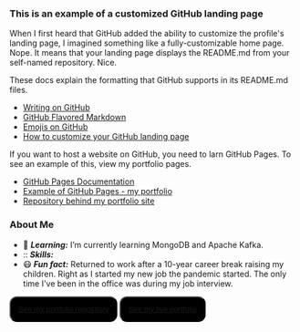 ### This is an example of a customized GitHub landing page
When I first heard that GitHub added the ability to customize the profile's
landing page, I imagined something like a fully-customizable home page. Nope. 
It means that your landing page displays the README.md from your self-named 
repository. Nice.

These docs explain the formatting that GitHub supports in its README.md files. 
* [Writing on GitHub](https://docs.github.com/en/github/writing-on-github)
* [GitHub Flavored Markdown](https://guides.github.com/features/mastering-markdown/)  
* [Emojis on GitHub](https://github.com/ikatyang/emoji-cheat-sheet/blob/master/README.md)
* [How to customize your GitHub landing page](https://medium.com/@saketprag322/customize-your-github-landing-page-cad846575bea)
  
If you want to host a website on GitHub, you need to larn GitHub Pages.
To see an example of this, view my portfolio pages.
* [GitHub Pages Documentation](https://docs.github.com/en/pages/getting-started-with-github-pages/about-github-pages)
* [Example of GitHub Pages - my portfolio](https://github.com/ruthtech/ruthtechportfolio)
* [Repository behind my portfolio site](https://github.com/ruthtech/ruthtechportfolio)


### About Me
- :book: **_Learning:_** I’m currently learning MongoDB and Apache Kafka.
- ::  **_Skills:_** 
- :mask: **_Fun fact:_** Returned to work after a 10-year career break raising my children.
  Right as I started my new job the pandemic started. The only time I've been in
  the office was during my job interview. 

<button type="button" style="background-color:black;border-radius:13px;padding:1em"><a href="https://github.com/ruthtech/ruthtechportfolio">See my portfolio repository</a></button> <button type="button" style="background-color:black;border-radius:13px;padding:1em"><a href="https://ruthtech.github.io/ruthtechportfolio/">See my live portfolio</a></button>



